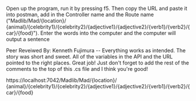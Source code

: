 Open up the program, run it by pressing f5. Then copy the URL and paste it into postman, add in the Controller name and the Route name ("Madlib/Mad/{location}/
{animal}/{celebrity1}/{celebrity2}/{adjective1}/{adjective2}/{verb1}/{verb2}/{car}/{food}"). Enter the words into the computer and the computer will output
a sentence

Peer Reveiwed By: Kenneth Fujimura -- Everything works as intended. The story was short and sweet. All of the variables in the API and the URL pointed to the right 
places. Great job! Just don't forget to add the rest of the comments to the top of this .cs file and I think you're good!

https://localhost:7042/Madlib/Mad/{location}/
{animal}/{celebrity1}/{celebrity2}/{adjective1}/{adjective2}/{verb1}/{verb2}/{car}/{food}
